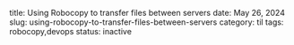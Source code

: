 title: Using Robocopy to transfer files between servers
date: May 26, 2024
slug: using-robocopy-to-transfer-files-between-servers
category: til
tags: robocopy,devops
status: inactive